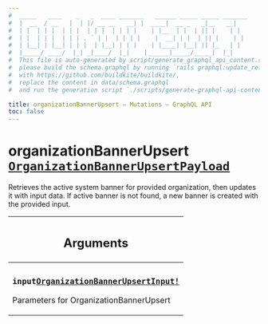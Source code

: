 ```yaml
---
#  _____   ____    _   _  ____ _______   ______ _____ _____ _______
#  |  __  / __   |  | |/ __ __   __| |  ____|  __ _   _|__   __|
#  | |  | | |  | | |  | | |  | | | |    | |__  | |  | || |    | |
#  | |  | | |  | | | . ` | |  | | | |    |  __| | |  | || |    | |
#  | |__| | |__| | | |  | |__| | | |    | |____| |__| || |_   | |
#  |_____/ ____/  |_| _|____/  |_|    |______|_____/_____|  |_|
#  This file is auto-generated by script/generate_graphql_api_content.sh,
#  please build the schema.graphql by running `rails graphql:update_reference_schema`
#  with https://github.com/buildkite/buildkite/,
#  replace the content in data/schema.graphql
#  and run the generation script `./scripts/generate-graphql-api-content.sh`.

title: organizationBannerUpsert – Mutations – GraphQL API
toc: false
---
```

<!-- vale off -->
<h1 class="has-pills">
  organizationBannerUpsert
  <span data-algolia-exclude><a href="/docs/apis/graphql/schemas/object/organizationbannerupsertpayload" class="pill pill--object pill--normal-case pill--large" title="Go to OBJECT OrganizationBannerUpsertPayload">
  <code>OrganizationBannerUpsertPayload</code>
</a>
</span>
</h1>
<!-- vale on -->


Retrieves the active system banner for provided organization, then updates it with input data. If active banner is not found, a new banner is created with the provided input.

<table class="responsive-table responsive-table--single-column-rows">
  <thead>
    <th>
      <h2 data-algolia-exclude>Arguments</h2>
    </th>
  </thead>
  <tbody>
    <tr><td><h3 class="is-small has-pills"><code>input</code><a href="/docs/apis/graphql/schemas/input_object/organizationbannerupsertinput" class="pill pill--input_object pill--normal-case pill--medium" title="Go to INPUT_OBJECT OrganizationBannerUpsertInput"><code>OrganizationBannerUpsertInput!</code></a></h3><p>Parameters for OrganizationBannerUpsert</p></td></tr>
  </tbody>
</table>
